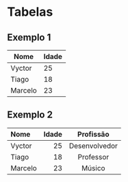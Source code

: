 # Tabelas

## Exemplo 1

| Nome    | Idade |
| ------- | ----- |
| Vyctor  | 25    |
| Tiago   | 18    |
| Marcelo | 23    |


## Exemplo 2

| Nome    | Idade |   Profissão   |
| :------ | ----: | :-----------: |
| Vyctor  |    25 | Desenvolvedor |
| Tiago   |    18 |   Professor   |
| Marcelo |    23 |    Músico     |